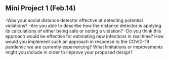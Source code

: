 ## Mini Project 1 (Feb.14)
-Was your social distance detector effective at detecting potential violations? 
-Are you able to describe how the distance detector is applying its calculations of either being safe or noting a violation?
-Do you think this approach would be effective for estimating new infections in real time? How would you implement such an approach in response to the COVID-19 pandemic we are currently experiencing?
What limitations or improvements might you include in order to improve your proposed design?
